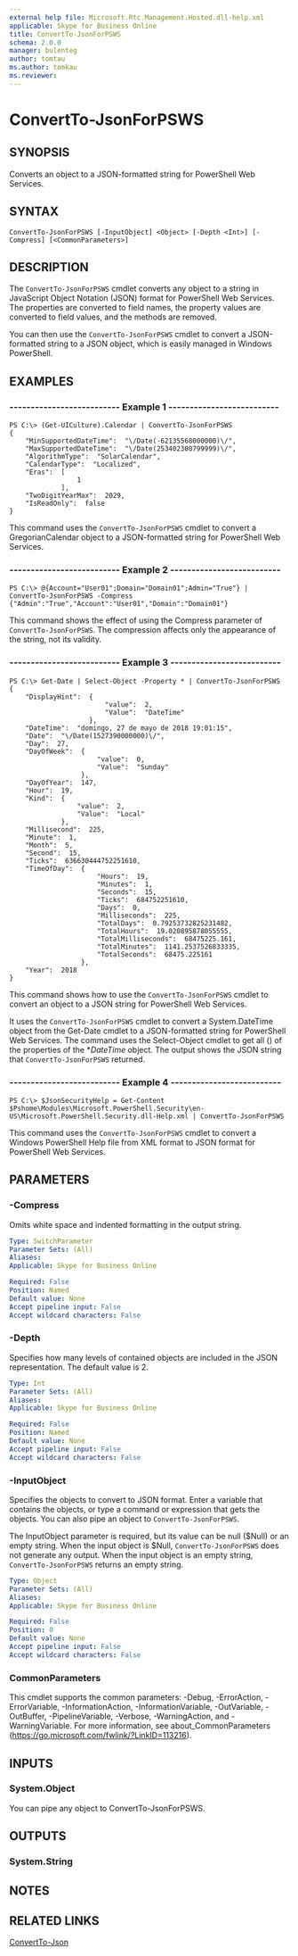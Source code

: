 ```yaml
---
external help file: Microsoft.Rtc.Management.Hosted.dll-help.xml
applicable: Skype for Business Online
title: ConvertTo-JsonForPSWS
schema: 2.0.0
manager: bulenteg
author: tomtau
ms.author: tomkau
ms.reviewer:
---
```


# ConvertTo-JsonForPSWS

## SYNOPSIS
Converts an object to a JSON-formatted string for PowerShell Web Services.

## SYNTAX

```
ConvertTo-JsonForPSWS [-InputObject] <Object> [-Depth <Int>] [-Compress] [<CommonParameters>]
```

## DESCRIPTION
The `ConvertTo-JsonForPSWS` cmdlet converts any object to a string in JavaScript Object Notation (JSON) format for PowerShell Web Services. The properties are converted to field names, the property values are converted to field values, and the methods are removed.

You can then use the `ConvertTo-JsonForPSWS` cmdlet to convert a JSON-formatted string to a JSON object, which is easily managed in Windows PowerShell.

## EXAMPLES

### -------------------------- Example 1 --------------------------
```
PS C:\> (Get-UICulture).Calendar | ConvertTo-JsonForPSWS
{
    "MinSupportedDateTime":  "\/Date(-62135568000000)\/",
    "MaxSupportedDateTime":  "\/Date(253402300799999)\/",
    "AlgorithmType":  "SolarCalendar",
    "CalendarType":  "Localized",
    "Eras":  [
                 1
             ],
    "TwoDigitYearMax":  2029,
    "IsReadOnly":  false
}
```

This command uses the `ConvertTo-JsonForPSWS` cmdlet to convert a GregorianCalendar object to a JSON-formatted string for PowerShell Web Services.

### -------------------------- Example 2 --------------------------
```
PS C:\> @{Account="User01";Domain="Domain01";Admin="True"} | ConvertTo-JsonForPSWS -Compress
{"Admin":"True","Account":"User01","Domain":"Domain01"}
```

This command shows the effect of using the Compress parameter of `ConvertTo-JsonForPSWS`. The compression affects only the appearance of the string, not its validity.

### -------------------------- Example 3 --------------------------
```
PS C:\> Get-Date | Select-Object -Property * | ConvertTo-JsonForPSWS
{
    "DisplayHint":  {
                        "value":  2,
                        "Value":  "DateTime"
                    },
    "DateTime":  "domingo, 27 de mayo de 2018 19:01:15",
    "Date":  "\/Date(1527390000000)\/",
    "Day":  27,
    "DayOfWeek":  {
                      "value":  0,
                      "Value":  "Sunday"
                  },
    "DayOfYear":  147,
    "Hour":  19,
    "Kind":  {
                 "value":  2,
                 "Value":  "Local"
             },
    "Millisecond":  225,
    "Minute":  1,
    "Month":  5,
    "Second":  15,
    "Ticks":  636630444752251610,
    "TimeOfDay":  {
                      "Hours":  19,
                      "Minutes":  1,
                      "Seconds":  15,
                      "Ticks":  684752251610,
                      "Days":  0,
                      "Milliseconds":  225,
                      "TotalDays":  0.79253732825231482,
                      "TotalHours":  19.020895878055555,
                      "TotalMilliseconds":  68475225.161,
                      "TotalMinutes":  1141.2537526833335,
                      "TotalSeconds":  68475.225161
                  },
    "Year":  2018
}
```

This command shows how to use the `ConvertTo-JsonForPSWS` cmdlet to convert an object to a JSON string for PowerShell Web Services.

It uses the `ConvertTo-JsonForPSWS` cmdlet to convert a System.DateTime object from the Get-Date cmdlet to a JSON-formatted string for PowerShell Web Services. The command uses the Select-Object cmdlet to get all () of the properties of the **DateTime* object. The output shows the JSON string that `ConvertTo-JsonForPSWS` returned.

### -------------------------- Example 4 --------------------------
```
PS C:\> $JsonSecurityHelp = Get-Content $Pshome\Modules\Microsoft.PowerShell.Security\en-US\Microsoft.PowerShell.Security.dll-Help.xml | ConvertTo-JsonForPSWS
```

This command uses the `ConvertTo-JsonForPSWS` cmdlet to convert a Windows PowerShell Help file from XML format to JSON format for PowerShell Web Services.

## PARAMETERS

### -Compress
Omits white space and indented formatting in the output string.

```yaml
Type: SwitchParameter
Parameter Sets: (All)
Aliases: 
Applicable: Skype for Business Online

Required: False
Position: Named
Default value: None
Accept pipeline input: False
Accept wildcard characters: False
```

### -Depth
Specifies how many levels of contained objects are included in the JSON representation. The default value is 2.

```yaml
Type: Int
Parameter Sets: (All)
Aliases: 
Applicable: Skype for Business Online

Required: False
Position: Named
Default value: None
Accept pipeline input: False
Accept wildcard characters: False
```

### -InputObject
Specifies the objects to convert to JSON format. Enter a variable that contains the objects, or type a command or expression that gets the objects. You can also pipe an object to `ConvertTo-JsonForPSWS`.

The InputObject parameter is required, but its value can be null ($Null) or an empty string. When the input object is $Null, `ConvertTo-JsonForPSWS` does not generate any output. When the input object is an empty string, `ConvertTo-JsonForPSWS` returns an empty string.

```yaml
Type: Object
Parameter Sets: (All)
Aliases: 
Applicable: Skype for Business Online

Required: False
Position: 0
Default value: None
Accept pipeline input: False
Accept wildcard characters: False
```

### CommonParameters
This cmdlet supports the common parameters: -Debug, -ErrorAction, -ErrorVariable, -InformationAction, -InformationVariable, -OutVariable, -OutBuffer, -PipelineVariable, -Verbose, -WarningAction, and -WarningVariable. For more information, see about_CommonParameters (https://go.microsoft.com/fwlink/?LinkID=113216).

## INPUTS

### System.Object
You can pipe any object to ConvertTo-JsonForPSWS.

## OUTPUTS

### System.String

## NOTES

## RELATED LINKS

[ConvertTo-Json](https://docs.microsoft.com/powershell/module/microsoft.powershell.utility/convertto-json?view=powershell-6)

